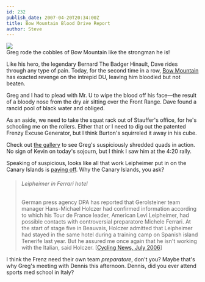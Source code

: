 ```yaml
---
id: 232
publish_date: 2007-04-20T20:34:00Z
title: Bow Mountain Blood Drive Report
author: Steve
---
```


[![](http://lh4.ggpht.com/_zoD15FRZxcs/SuC_fte5ImI/AAAAAAAAAdw/bCaEuAQCHUw/s2400/IMG_0011.jpg)](http://picasaweb.google.com/flagstafffrenzy/BowMountainAndRoubaixRowRide)  
Greg rode the cobbles of Bow Mountain like the strongman he is!

Like his hero, the legendary Bernard The Badger Hinault, Dave rides through any type of pain. Today, for the second time in a row, [Bow Mountain](http://www.gmap-pedometer.com/?r=877048) has exacted revenge on the intrepid DU, leaving him bloodied but not beaten.

Greg and I had to plead with Mr. U to wipe the blood off his face—the result of a bloody nose from the dry air sitting over the Front Range. Dave found a rancid pool of black water and obliged.

As an aside, we need to take the squat rack out of Stauffer's office, for he's schooling me on the rollers. Either that or I need to dig out the patented Frenzy Excuse Generator, but I think Burton's squirreled it away in his cube.

Check out [the gallery](http://picasaweb.google.com/flagstafffrenzy/BowMountainAndRoubaixRowRide) to see Greg's suspiciously shredded quads in action. No sign of Kevin on today's sojourn, but I think I saw him at the 4:20 rally.

Speaking of suspicious, looks like all that work Leipheimer put in on the Canary Islands is [paying off](http://www.cyclingnews.com/road/2007/apr07/georgia07/?id=results/georgia075). Why the Canary Islands, you ask?

> ###### Leipheimer in Ferrari hotel
>
> German press agency DPA has reported that Gerolsteiner team manager Hans-Michael Holczer had confirmed information according to which his Tour de France leader, American Levi Leipheimer, had possible contacts with controversial preparatore Michele Ferrari. At the start of stage five in Beauvais, Holczer admitted that Leipheimer had stayed in the same hotel during a training camp on Spanish island Tenerife last year. But he assured me once again that he isn't working with the Italian, said Holczer. \[[Cycling News, July 2006](http://www.cyclingnews.com/road/2006/tour06/news/?id=/news/2006/jul06/jul06news4)\]

I think the Frenz need their own team _preparatore_, don't you? Maybe that's why Greg's meeting with Dennis this afternoon. Dennis, did you ever attend sports med school in Italy?
